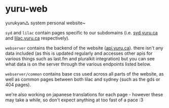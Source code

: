 # yuru-web

yurukyan△ system personal website~

`syd` and `lilac` contain pages specific to our subdomains (i.e. [syd.yuru.ca](https://syd.yuru.ca) and [lilac.yuru.ca](https://lilac.yuru.ca) respectively). 

`webserver` contains the backend of the website ([api.yuru.ca](https://api.yuru.ca)). there isn't any data included (as this is updated regularly and accesses other apis for various things such as last.fm and pluralkit integration) but you can see what data is on the server through the various endpoints listed below.

`webserver/common` contains base css used across all parts of the website, as well as common pages between both lilac and sydney (such as the gds or 404 pages).
 
we're also working on japanese translations for each page - however these may take a while, so don't expect anything at too fast of a pace :3